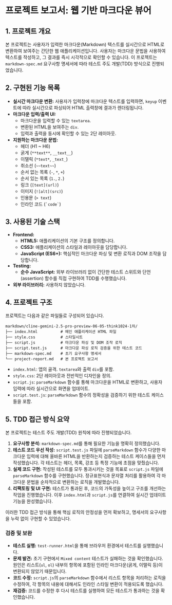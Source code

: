 # 프로젝트 보고서: 웹 기반 마크다운 뷰어

## 1. 프로젝트 개요

본 프로젝트는 사용자가 입력한 마크다운(Markdown) 텍스트를 실시간으로 HTML로 변환하여 보여주는 간단한 웹 애플리케이션입니다. 사용자는 마크다운 문법을 사용하여 텍스트를 작성하고, 그 결과를 즉시 시각적으로 확인할 수 있습니다. 이 프로젝트는 `markdown-spec.md` 요구사항 명세서에 따라 테스트 주도 개발(TDD) 방식으로 진행되었습니다.

## 2. 구현된 기능 목록

- **실시간 마크다운 변환:** 사용자가 입력창에 마크다운 텍스트를 입력하면, `keyup` 이벤트에 따라 실시간으로 파싱되어 HTML 출력창에 결과가 렌더링됩니다.
- **마크다운 입력/출력 UI:**
  - 마크다운을 입력할 수 있는 `textarea`.
  - 변환된 HTML을 보여주는 `div`.
  - 입력과 출력을 동시에 확인할 수 있는 2단 레이아웃.
- **지원하는 마크다운 문법:**
  - 헤더 (H1 ~ H6)
  - 굵게 (`**text**`, `__text__`)
  - 이탤릭 (`*text*`, `_text_`)
  - 취소선 (`~~text~~`)
  - 순서 없는 목록 (`-`, `*`, `+`)
  - 순서 있는 목록 (`1.`, `2.`)
  - 링크 (`[text](url)`)
  - 이미지 (`![alt](src)`)
  - 인용문 (`> text`)
  - 인라인 코드 (`` `code` ``)

## 3. 사용된 기술 스택

- **Frontend:**
  - **HTML5:** 애플리케이션의 기본 구조를 정의합니다.
  - **CSS3:** 애플리케이션의 스타일과 레이아웃을 담당합니다.
  - **JavaScript (ES6+):** 핵심적인 마크다운 파싱 및 변환 로직과 DOM 조작을 담당합니다.
- **Testing:**
  - **순수 JavaScript:** 외부 라이브러리 없이 간단한 테스트 스위트와 단언(assertion) 함수를 직접 구현하여 TDD를 수행했습니다.
- **외부 라이브러리:** 사용하지 않았습니다.

## 4. 프로젝트 구조

프로젝트는 다음과 같은 파일들로 구성되어 있습니다.

```
markdown/cline-gemini-2.5-pro-preview-06-05-think1024-1차/
├── index.html          # 메인 애플리케이션 HTML 파일
├── style.css           # 스타일시트
├── script.js           # 마크다운 파싱 및 DOM 조작 로직
├── script.test.js      # 마크다운 파싱 로직 검증을 위한 테스트 코드
├── markdown-spec.md    # 초기 요구사항 명세서
└── project-report.md   # 본 프로젝트 보고서
```

- `index.html`: 앱의 골격. `textarea`와 출력 `div`를 포함.
- `style.css`: 2단 레이아웃과 전반적인 디자인을 정의.
- `script.js`: `parseMarkdown` 함수를 통해 마크다운을 HTML로 변환하고, 사용자 입력에 따라 실시간으로 화면을 업데이트.
- `script.test.js`: `parseMarkdown` 함수의 정확성을 검증하기 위한 테스트 케이스들을 포함.

## 5. TDD 접근 방식 요약

본 프로젝트는 테스트 주도 개발(TDD) 원칙에 따라 진행되었습니다.

1.  **요구사항 분석:** `markdown-spec.md`를 통해 필요한 기능을 명확히 정의했습니다.
2.  **테스트 코드 우선 작성:** `script.test.js` 파일에 `parseMarkdown` 함수가 다양한 마크다운 입력에 대해 올바른 HTML을 반환하는지 검증하는 테스트 케이스들을 먼저 작성했습니다. 각 테스트는 헤더, 목록, 강조 등 특정 기능에 초점을 맞췄습니다.
3.  **실제 코드 구현:** 작성된 테스트를 모두 통과시키는 것을 목표로 `script.js` 파일에 `parseMarkdown` 함수를 구현했습니다. 정규표현식과 문자열 처리를 활용하여 각 마크다운 문법을 순차적으로 변환하는 로직을 개발했습니다.
4.  **리팩토링 및 UI 구현:** 테스트가 통과된 후, 코드의 가독성을 높이고 구조를 개선하는 작업을 진행했습니다. 이후 `index.html`과 `script.js`를 연결하여 실시간 업데이트 기능을 완성했습니다.

이러한 TDD 접근 방식을 통해 핵심 로직의 안정성을 먼저 확보하고, 명세서의 요구사항을 누락 없이 구현할 수 있었습니다.

### 검증 및 보완

- **테스트 실행:** `test-runner.html`을 통해 브라우저 환경에서 테스트를 실행했습니다.
- **문제 발견:** 초기 구현에서 `Mixed content` 테스트가 실패하는 것을 확인했습니다. 원인은 리스트(`ul`, `ol`) 내부의 항목에 포함된 인라인 마크다운(굵게, 이탤릭 등)이 변환되지 않았기 때문입니다.
- **코드 수정:** `script.js`의 `parseMarkdown` 함수에서 리스트 항목을 처리하는 로직을 수정하여, 각 항목의 내용에 대해서도 인라인 스타일 변환이 적용되도록 했습니다.
- **재검증:** 코드를 수정한 후 다시 테스트를 실행하여 모든 테스트가 통과하는 것을 확인했습니다.
